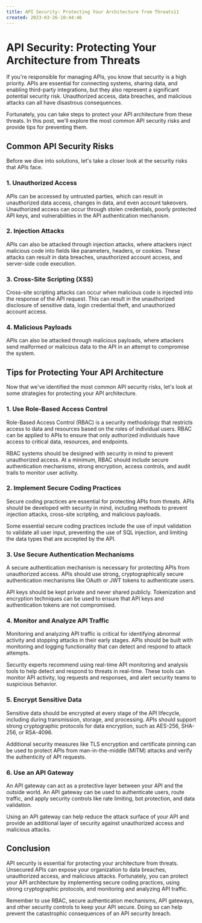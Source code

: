 ```yaml
---
title: API Security: Protecting Your Architecture from Threats11
created: 2023-03-26-10:44:46
---
```


# API Security: Protecting Your Architecture from Threats

If you're responsible for managing APIs, you know that security is a high priority. APIs are essential for connecting systems, sharing data, and enabling third-party integrations, but they also represent a significant potential security risk. Unauthorized access, data breaches, and malicious attacks can all have disastrous consequences.

Fortunately, you can take steps to protect your API architecture from these threats. In this post, we'll explore the most common API security risks and provide tips for preventing them.

## Common API Security Risks

Before we dive into solutions, let's take a closer look at the security risks that APIs face.

### 1. Unauthorized Access

APIs can be accessed by untrusted parties, which can result in unauthorized data access, changes in data, and even account takeovers. Unauthorized access can occur through stolen credentials, poorly protected API keys, and vulnerabilities in the API authentication mechanism.

### 2. Injection Attacks

APIs can also be attacked through injection attacks, where attackers inject malicious code into fields like parameters, headers, or cookies. These attacks can result in data breaches, unauthorized account access, and server-side code execution.

### 3. Cross-Site Scripting (XSS)

Cross-site scripting attacks can occur when malicious code is injected into the response of the API request. This can result in the unauthorized disclosure of sensitive data, login credential theft, and unauthorized account access.

### 4. Malicious Payloads

APIs can also be attacked through malicious payloads, where attackers send malformed or malicious data to the API in an attempt to compromise the system.

## Tips for Protecting Your API Architecture

Now that we've identified the most common API security risks, let's look at some strategies for protecting your API architecture.

### 1. Use Role-Based Access Control

Role-Based Access Control (RBAC) is a security methodology that restricts access to data and resources based on the roles of individual users. RBAC can be applied to APIs to ensure that only authorized individuals have access to critical data, resources, and endpoints.

RBAC systems should be designed with security in mind to prevent unauthorized access. At a minimum, RBAC should include secure authentication mechanisms, strong encryption, access controls, and audit trails to monitor user activity.

### 2. Implement Secure Coding Practices

Secure coding practices are essential for protecting APIs from threats. APIs should be developed with security in mind, including methods to prevent injection attacks, cross-site scripting, and malicious payloads.

Some essential secure coding practices include the use of input validation to validate all user input, preventing the use of SQL injection, and limiting the data types that are accepted by the API.

### 3. Use Secure Authentication Mechanisms

A secure authentication mechanism is necessary for protecting APIs from unauthorized access. APIs should use strong, cryptographically secure authentication mechanisms like OAuth or JWT tokens to authenticate users.

API keys should be kept private and never shared publicly. Tokenization and encryption techniques can be used to ensure that API keys and authentication tokens are not compromised.

### 4. Monitor and Analyze API Traffic

Monitoring and analyzing API traffic is critical for identifying abnormal activity and stopping attacks in their early stages. APIs should be built with monitoring and logging functionality that can detect and respond to attack attempts.

Security experts recommend using real-time API monitoring and analysis tools to help detect and respond to threats in real-time. These tools can monitor API activity, log requests and responses, and alert security teams to suspicious behavior.

### 5. Encrypt Sensitive Data

Sensitive data should be encrypted at every stage of the API lifecycle, including during transmission, storage, and processing. APIs should support strong cryptographic protocols for data encryption, such as AES-256, SHA-256, or RSA-4096.

Additional security measures like TLS encryption and certificate pinning can be used to protect APIs from man-in-the-middle (MITM) attacks and verify the authenticity of API requests.

### 6. Use an API Gateway

An API gateway can act as a protective layer between your API and the outside world. An API gateway can be used to authenticate users, route traffic, and apply security controls like rate limiting, bot protection, and data validation.

Using an API gateway can help reduce the attack surface of your API and provide an additional layer of security against unauthorized access and malicious attacks.

## Conclusion

API security is essential for protecting your architecture from threats. Unsecured APIs can expose your organization to data breaches, unauthorized access, and malicious attacks. Fortunately, you can protect your API architecture by implementing secure coding practices, using strong cryptographic protocols, and monitoring and analyzing API traffic.

Remember to use RBAC, secure authentication mechanisms, API gateways, and other security controls to keep your API secure. Doing so can help prevent the catastrophic consequences of an API security breach.
